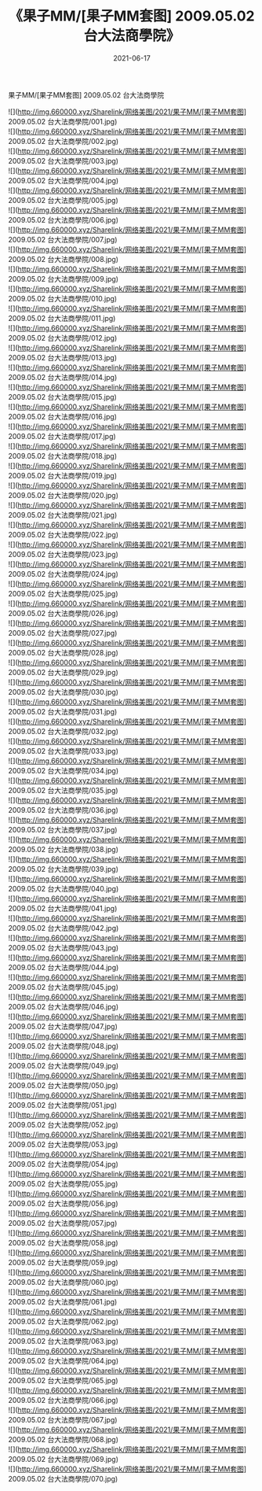 ﻿---
layout: post
title:  《果子MM/[果子MM套图] 2009.05.02 台大法商學院》
date:   2021-06-17
img: http://img.660000.xyz/Sharelink/网络美图/2021/果子MM/[果子MM套图] 2009.05.02 台大法商學院/000.jpg
categories: [美女, 清纯, 唯美]
---

果子MM/[果子MM套图] 2009.05.02 台大法商學院

 ![](http://img.660000.xyz/Sharelink/网络美图/2021/果子MM/[果子MM套图] 2009.05.02 台大法商學院/001.jpg) <br>![](http://img.660000.xyz/Sharelink/网络美图/2021/果子MM/[果子MM套图] 2009.05.02 台大法商學院/002.jpg) <br>![](http://img.660000.xyz/Sharelink/网络美图/2021/果子MM/[果子MM套图] 2009.05.02 台大法商學院/003.jpg) <br>![](http://img.660000.xyz/Sharelink/网络美图/2021/果子MM/[果子MM套图] 2009.05.02 台大法商學院/004.jpg) <br>![](http://img.660000.xyz/Sharelink/网络美图/2021/果子MM/[果子MM套图] 2009.05.02 台大法商學院/005.jpg) <br>![](http://img.660000.xyz/Sharelink/网络美图/2021/果子MM/[果子MM套图] 2009.05.02 台大法商學院/006.jpg) <br>![](http://img.660000.xyz/Sharelink/网络美图/2021/果子MM/[果子MM套图] 2009.05.02 台大法商學院/007.jpg) <br>![](http://img.660000.xyz/Sharelink/网络美图/2021/果子MM/[果子MM套图] 2009.05.02 台大法商學院/008.jpg) <br>![](http://img.660000.xyz/Sharelink/网络美图/2021/果子MM/[果子MM套图] 2009.05.02 台大法商學院/009.jpg) <br>![](http://img.660000.xyz/Sharelink/网络美图/2021/果子MM/[果子MM套图] 2009.05.02 台大法商學院/010.jpg) <br>![](http://img.660000.xyz/Sharelink/网络美图/2021/果子MM/[果子MM套图] 2009.05.02 台大法商學院/011.jpg) <br>![](http://img.660000.xyz/Sharelink/网络美图/2021/果子MM/[果子MM套图] 2009.05.02 台大法商學院/012.jpg) <br>![](http://img.660000.xyz/Sharelink/网络美图/2021/果子MM/[果子MM套图] 2009.05.02 台大法商學院/013.jpg) <br>![](http://img.660000.xyz/Sharelink/网络美图/2021/果子MM/[果子MM套图] 2009.05.02 台大法商學院/014.jpg) <br>![](http://img.660000.xyz/Sharelink/网络美图/2021/果子MM/[果子MM套图] 2009.05.02 台大法商學院/015.jpg) <br>![](http://img.660000.xyz/Sharelink/网络美图/2021/果子MM/[果子MM套图] 2009.05.02 台大法商學院/016.jpg) <br>![](http://img.660000.xyz/Sharelink/网络美图/2021/果子MM/[果子MM套图] 2009.05.02 台大法商學院/017.jpg) <br>![](http://img.660000.xyz/Sharelink/网络美图/2021/果子MM/[果子MM套图] 2009.05.02 台大法商學院/018.jpg) <br>![](http://img.660000.xyz/Sharelink/网络美图/2021/果子MM/[果子MM套图] 2009.05.02 台大法商學院/019.jpg) <br>![](http://img.660000.xyz/Sharelink/网络美图/2021/果子MM/[果子MM套图] 2009.05.02 台大法商學院/020.jpg) <br>![](http://img.660000.xyz/Sharelink/网络美图/2021/果子MM/[果子MM套图] 2009.05.02 台大法商學院/021.jpg) <br>![](http://img.660000.xyz/Sharelink/网络美图/2021/果子MM/[果子MM套图] 2009.05.02 台大法商學院/022.jpg) <br>![](http://img.660000.xyz/Sharelink/网络美图/2021/果子MM/[果子MM套图] 2009.05.02 台大法商學院/023.jpg) <br>![](http://img.660000.xyz/Sharelink/网络美图/2021/果子MM/[果子MM套图] 2009.05.02 台大法商學院/024.jpg) <br>![](http://img.660000.xyz/Sharelink/网络美图/2021/果子MM/[果子MM套图] 2009.05.02 台大法商學院/025.jpg) <br>![](http://img.660000.xyz/Sharelink/网络美图/2021/果子MM/[果子MM套图] 2009.05.02 台大法商學院/026.jpg) <br>![](http://img.660000.xyz/Sharelink/网络美图/2021/果子MM/[果子MM套图] 2009.05.02 台大法商學院/027.jpg) <br>![](http://img.660000.xyz/Sharelink/网络美图/2021/果子MM/[果子MM套图] 2009.05.02 台大法商學院/028.jpg) <br>![](http://img.660000.xyz/Sharelink/网络美图/2021/果子MM/[果子MM套图] 2009.05.02 台大法商學院/029.jpg) <br>![](http://img.660000.xyz/Sharelink/网络美图/2021/果子MM/[果子MM套图] 2009.05.02 台大法商學院/030.jpg) <br>![](http://img.660000.xyz/Sharelink/网络美图/2021/果子MM/[果子MM套图] 2009.05.02 台大法商學院/031.jpg) <br>![](http://img.660000.xyz/Sharelink/网络美图/2021/果子MM/[果子MM套图] 2009.05.02 台大法商學院/032.jpg) <br>![](http://img.660000.xyz/Sharelink/网络美图/2021/果子MM/[果子MM套图] 2009.05.02 台大法商學院/033.jpg) <br>![](http://img.660000.xyz/Sharelink/网络美图/2021/果子MM/[果子MM套图] 2009.05.02 台大法商學院/034.jpg) <br>![](http://img.660000.xyz/Sharelink/网络美图/2021/果子MM/[果子MM套图] 2009.05.02 台大法商學院/035.jpg) <br>![](http://img.660000.xyz/Sharelink/网络美图/2021/果子MM/[果子MM套图] 2009.05.02 台大法商學院/036.jpg) <br>![](http://img.660000.xyz/Sharelink/网络美图/2021/果子MM/[果子MM套图] 2009.05.02 台大法商學院/037.jpg) <br>![](http://img.660000.xyz/Sharelink/网络美图/2021/果子MM/[果子MM套图] 2009.05.02 台大法商學院/038.jpg) <br>![](http://img.660000.xyz/Sharelink/网络美图/2021/果子MM/[果子MM套图] 2009.05.02 台大法商學院/039.jpg) <br>![](http://img.660000.xyz/Sharelink/网络美图/2021/果子MM/[果子MM套图] 2009.05.02 台大法商學院/040.jpg) <br>![](http://img.660000.xyz/Sharelink/网络美图/2021/果子MM/[果子MM套图] 2009.05.02 台大法商學院/041.jpg) <br>![](http://img.660000.xyz/Sharelink/网络美图/2021/果子MM/[果子MM套图] 2009.05.02 台大法商學院/042.jpg) <br>![](http://img.660000.xyz/Sharelink/网络美图/2021/果子MM/[果子MM套图] 2009.05.02 台大法商學院/043.jpg) <br>![](http://img.660000.xyz/Sharelink/网络美图/2021/果子MM/[果子MM套图] 2009.05.02 台大法商學院/044.jpg) <br>![](http://img.660000.xyz/Sharelink/网络美图/2021/果子MM/[果子MM套图] 2009.05.02 台大法商學院/045.jpg) <br>![](http://img.660000.xyz/Sharelink/网络美图/2021/果子MM/[果子MM套图] 2009.05.02 台大法商學院/046.jpg) <br>![](http://img.660000.xyz/Sharelink/网络美图/2021/果子MM/[果子MM套图] 2009.05.02 台大法商學院/047.jpg) <br>![](http://img.660000.xyz/Sharelink/网络美图/2021/果子MM/[果子MM套图] 2009.05.02 台大法商學院/048.jpg) <br>![](http://img.660000.xyz/Sharelink/网络美图/2021/果子MM/[果子MM套图] 2009.05.02 台大法商學院/049.jpg) <br>![](http://img.660000.xyz/Sharelink/网络美图/2021/果子MM/[果子MM套图] 2009.05.02 台大法商學院/050.jpg) <br>![](http://img.660000.xyz/Sharelink/网络美图/2021/果子MM/[果子MM套图] 2009.05.02 台大法商學院/051.jpg) <br>![](http://img.660000.xyz/Sharelink/网络美图/2021/果子MM/[果子MM套图] 2009.05.02 台大法商學院/052.jpg) <br>![](http://img.660000.xyz/Sharelink/网络美图/2021/果子MM/[果子MM套图] 2009.05.02 台大法商學院/053.jpg) <br>![](http://img.660000.xyz/Sharelink/网络美图/2021/果子MM/[果子MM套图] 2009.05.02 台大法商學院/054.jpg) <br>![](http://img.660000.xyz/Sharelink/网络美图/2021/果子MM/[果子MM套图] 2009.05.02 台大法商學院/055.jpg) <br>![](http://img.660000.xyz/Sharelink/网络美图/2021/果子MM/[果子MM套图] 2009.05.02 台大法商學院/056.jpg) <br>![](http://img.660000.xyz/Sharelink/网络美图/2021/果子MM/[果子MM套图] 2009.05.02 台大法商學院/057.jpg) <br>![](http://img.660000.xyz/Sharelink/网络美图/2021/果子MM/[果子MM套图] 2009.05.02 台大法商學院/058.jpg) <br>![](http://img.660000.xyz/Sharelink/网络美图/2021/果子MM/[果子MM套图] 2009.05.02 台大法商學院/059.jpg) <br>![](http://img.660000.xyz/Sharelink/网络美图/2021/果子MM/[果子MM套图] 2009.05.02 台大法商學院/060.jpg) <br>![](http://img.660000.xyz/Sharelink/网络美图/2021/果子MM/[果子MM套图] 2009.05.02 台大法商學院/061.jpg) <br>![](http://img.660000.xyz/Sharelink/网络美图/2021/果子MM/[果子MM套图] 2009.05.02 台大法商學院/062.jpg) <br>![](http://img.660000.xyz/Sharelink/网络美图/2021/果子MM/[果子MM套图] 2009.05.02 台大法商學院/063.jpg) <br>![](http://img.660000.xyz/Sharelink/网络美图/2021/果子MM/[果子MM套图] 2009.05.02 台大法商學院/064.jpg) <br>![](http://img.660000.xyz/Sharelink/网络美图/2021/果子MM/[果子MM套图] 2009.05.02 台大法商學院/065.jpg) <br>![](http://img.660000.xyz/Sharelink/网络美图/2021/果子MM/[果子MM套图] 2009.05.02 台大法商學院/066.jpg) <br>![](http://img.660000.xyz/Sharelink/网络美图/2021/果子MM/[果子MM套图] 2009.05.02 台大法商學院/067.jpg) <br>![](http://img.660000.xyz/Sharelink/网络美图/2021/果子MM/[果子MM套图] 2009.05.02 台大法商學院/068.jpg) <br>![](http://img.660000.xyz/Sharelink/网络美图/2021/果子MM/[果子MM套图] 2009.05.02 台大法商學院/069.jpg) <br>![](http://img.660000.xyz/Sharelink/网络美图/2021/果子MM/[果子MM套图] 2009.05.02 台大法商學院/070.jpg) <br>
